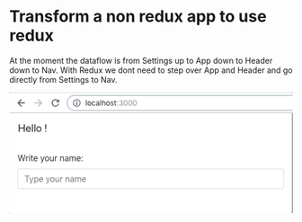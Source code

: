 # Transform a non redux app to use redux

At the moment the dataflow is from Settings up to App down to Header down to Nav. With Redux we dont need to step over App and Header and go directly from Settings to Nav.

![Preview](./image.gif)
